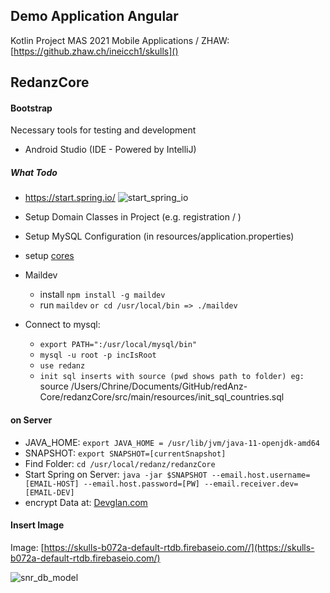 ## **Demo Application Angular**

Kotlin Project MAS 2021 Mobile Applications / ZHAW: <br>
[https://github.zhaw.ch/ineicch1/skulls]()

## RedanzCore
#### **Bootstrap**
Necessary tools for testing and development
- Android Studio (IDE - Powered by IntelliJ)

##### What Todo
- https://start.spring.io/
![start_spring_io](reference/start_spring_io.png)

- Setup Domain Classes in Project (e.g. registration / )
- Setup MySQL Configuration (in resources/application.properties)
- setup [cores](https://developer.mozilla.org/en-US/docs/Web/HTTP/CORS) 
- Maildev 
  - install ``npm install -g maildev``
  - run ``maildev`` ``or cd /usr/local/bin => ./maildev``
- Connect to mysql: 
  - ``export PATH=":/usr/local/mysql/bin"``
  - ``mysql -u root -p incIsRoot``
  - ``use redanz``
  - `init sql inserts with source (pwd shows path to folder) eg: ` source /Users/Chrine/Documents/GitHub/redAnz-Core/redanzCore/src/main/resources/init_sql_countries.sql
 
 #### on Server
 
- JAVA_HOME: ``export JAVA_HOME = /usr/lib/jvm/java-11-openjdk-amd64``
- SNAPSHOT: ``export SNAPSHOT=[currentSnapshot]``
- Find Folder: ``cd /usr/local/redanz/redanzCore``
- Start Spring on Server:
``java -jar $SNAPSHOT --email.host.username=[EMAIL-HOST] --email.host.password=[PW] --email.receiver.dev=[EMAIL-DEV]``
- encrypt Data at: [Devglan.com](https://www.devglan.com/online-tools/jasypt-online-encryption-decryption/)
#### **Insert Image**
Image:
[https://skulls-b072a-default-rtdb.firebaseio.com//](https://skulls-b072a-default-rtdb.firebaseio.com/)

![snr_db_model](app/documentation/skulls_db_model.png)

